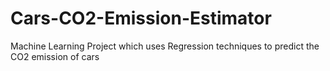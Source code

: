 # Cars-CO2-Emission-Estimator
Machine Learning Project which uses Regression techniques to predict the CO2 emission of cars 
